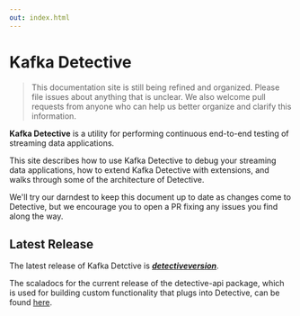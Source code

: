```yaml
---
out: index.html
---
```


# Kafka Detective

> This documentation site is still being refined and organized. Please file issues about anything
  that is unclear. We also welcome pull requests from anyone who can help us better organize and
  clarify this information.

**Kafka Detective** is a utility for performing continuous end-to-end testing of streaming data
applications.

This site describes how to use Kafka Detective to debug your streaming data applications, how to
extend Kafka Detective with extensions, and walks through some of the architecture of
Detective.

We'll try our darndest to keep this document up to date as changes come to Detective, but we
encourage you to open a PR fixing any issues you find along the way.

## Latest Release

The latest release of Kafka Detctive is **[$detectiveversion$]($releasenotes$)**.

The scaladocs for the current release of the detective-api package, which is used for building
custom functionality that plugs into Detective, can be found [here]($apidocs$).
